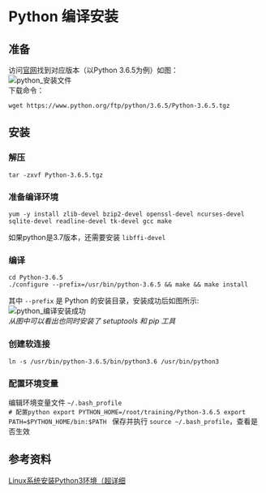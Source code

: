 # Python 编译安装

## 准备

访问[官网](https://www.python.org/downloads/source/)找到对应版本（以Python
3.6.5为例）如图：  
![python_安装文件](https://raw.githubusercontent.com/coderqs/wiki_img/master/%E8%AE%A1%E7%AE%97%E6%9C%BA%E8%AF%AD%E8%A8%80/%E7%A8%8B%E5%BA%8F%E8%AF%AD%E8%A8%80/python/python_%E5%AE%89%E8%A3%85%E6%96%87%E4%BB%B6.png)  
下载命令：

    wget https://www.python.org/ftp/python/3.6.5/Python-3.6.5.tgz

## 安装

### 解压

    tar -zxvf Python-3.6.5.tgz

### 准备编译环境

    yum -y install zlib-devel bzip2-devel openssl-devel ncurses-devel sqlite-devel readline-devel tk-devel gcc make

如果python是3.7版本，还需要安装 `libffi-devel`  

### 编译

    cd Python-3.6.5
    ./configure --prefix=/usr/bin/python-3.6.5 && make && make install

其中 `--prefix` 是 Python 的安装目录，安装成功后如图所示:  
![python_编译安装成功](https://raw.githubusercontent.com/coderqs/wiki_img/master/%E8%AE%A1%E7%AE%97%E6%9C%BA%E8%AF%AD%E8%A8%80/%E7%A8%8B%E5%BA%8F%E8%AF%AD%E8%A8%80/python/python_%E7%BC%96%E8%AF%91%E5%AE%89%E8%A3%85%E6%88%90%E5%8A%9F.png)  
*从图中可以看出也同时安装了 setuptools 和 pip 工具*

### 创建软连接

    ln -s /usr/bin/python-3.6.5/bin/python3.6 /usr/bin/python3

### 配置环境变量

编辑环境变量文件 `~/.bash_profile`  
`# 配置python
export PYTHON_HOME=/root/training/Python-3.6.5
export PATH=$PYTHON_HOME/bin:$PATH
` 保存并执行 `source ~/.bash_profile`，查看是否生效  

## 参考资料

[Linux系统安装Python3环境（超详细](https://blog.csdn.net/L_15156024189/article/details/84831045)  
